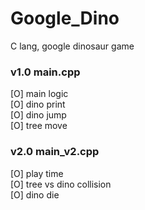 # Google_Dino
C lang, google dinosaur game
    

### v1.0 main.cpp
[O] main logic  
[O] dino print  
[O] dino jump  
[O] tree move  

### v2.0 main_v2.cpp
[O] play time  
[O] tree vs dino collision  
[O] dino die  
